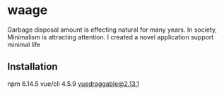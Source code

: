 # waage
Garbage disposal amount is effecting natural for many years. In society, Minimalism is attracting attention.  I created  a novel application support minimal life

## Installation
npm 6.14.5
vue/cli 4.5.9
vuedraggable@2.13.1
